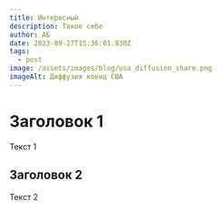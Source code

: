 ```yaml
---
title: Интересный
description: Такое себе
author: АБ
date: 2023-09-27T15:36:01.830Z
tags:
  - post
image: /assets/images/blog/usa_diffusion_share.png
imageAlt: Диффузия ковид США
---
```

# Заголовок 1

Текст 1

## Заголовок 2

Текст 2